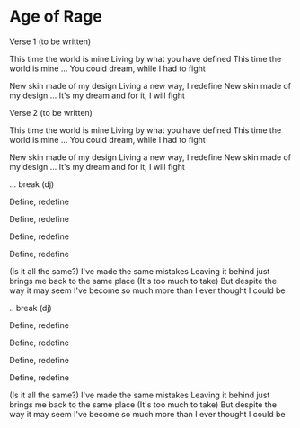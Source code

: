 Age of Rage
===========

Verse 1 (to be written)

This time the world is mine
Living by what you have defined
This time the world is mine
...
You could dream, while I had to fight

New skin made of my design
Living a new way, I redefine
New skin made of my design
...
It's my dream and for it, I will fight

Verse 2 (to be written)

This time the world is mine
Living by what you have defined
This time the world is mine
...
You could dream, while I had to fight

New skin made of my design
Living a new way, I redefine
New skin made of my design
...
It's my dream and for it, I will fight

... break (dj)

Define, redefine

Define, redefine

Define, redefine

Define, redefine

(Is it all the same?)
I've made the same mistakes
Leaving it behind just brings me back to the same place
(It's too much to take)
But despite the way it may seem
I've become so much more than I ever thought I could be

.. break (dj)

Define, redefine

Define, redefine

Define, redefine

Define, redefine

(Is it all the same?)
I've made the same mistakes
Leaving it behind just brings me back to the same place
(It's too much to take)
But despite the way it may seem
I've become so much more than I ever thought I could be

